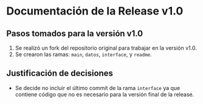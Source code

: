 # Documentación de la Release v1.0  

## Pasos tomados para la versión v1.0  

1. Se realizó un fork del repositorio original para trabajar en la versión v1.0.  
2. Se crearon las ramas: `main`, `datos`, `interface`, y `readme`.  

## Justificación de decisiones  

- Se decide no incluir el último commit de la rama `interface` ya que contiene código que no es necesario para la versión final de la release.  